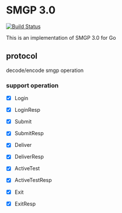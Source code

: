 # SMGP 3.0
[![Build Status](https://travis-ci.org/yedamao/go_smgp.svg?branch=master)](https://travis-ci.org/yedamao/go_smgp)

This is an implementation of SMGP 3.0 for Go

## protocol
decode/encode smgp operation

### support operation

- [x] Login
- [x] LoginResp
- [x] Submit
- [x] SubmitResp
- [x] Deliver
- [x] DeliverResp
- [x] ActiveTest
- [x] ActiveTestResp
- [x] Exit
- [x] ExitResp

